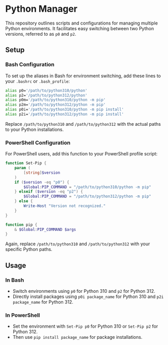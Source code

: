 # Python Manager

This repository outlines scripts and configurations for managing multiple Python environments. It facilitates easy switching between two Python versions, referred to as `p0` and `p2`.

## Setup

### Bash Configuration

To set up the aliases in Bash for environment switching, add these lines to your `.bashrc` or `.bash_profile`:

```bash
alias p0='/path/to/python310/python'
alias p2='/path/to/python312/python'
alias p0m='/path/to/python310/python -m pip'
alias p2m='/path/to/python312/python -m pip'
alias p0i='/path/to/python310/python -m pip install'
alias p2i='/path/to/python312/python -m pip install'
```

Replace `/path/to/python310` and `/path/to/python312` with the actual paths to your Python installations.

### PowerShell Configuration

For PowerShell users, add this function to your PowerShell profile script:

```powershell
function Set-Pip {
    param (
        [string]$version
    )
    if ($version -eq "p0") {
        $Global:PIP_COMMAND = "/path/to/python310/python -m pip"
    } elseif ($version -eq "p2") {
        $Global:PIP_COMMAND = "/path/to/python312/python -m pip"
    } else {
        Write-Host "Version not recognized."
    }
}

function pip {
    & $Global:PIP_COMMAND $args
}
```

Again, replace `/path/to/python310` and `/path/to/python312` with your specific Python paths.

## Usage

### In Bash
- Switch environments using `p0` for Python 310 and `p2` for Python 312.
- Directly install packages using `p0i package_name` for Python 310 and `p2i package_name` for Python 312.

### In PowerShell
- Set the environment with `Set-Pip p0` for Python 310 or `Set-Pip p2` for Python 312.
- Then use `pip install package_name` for package installations.
